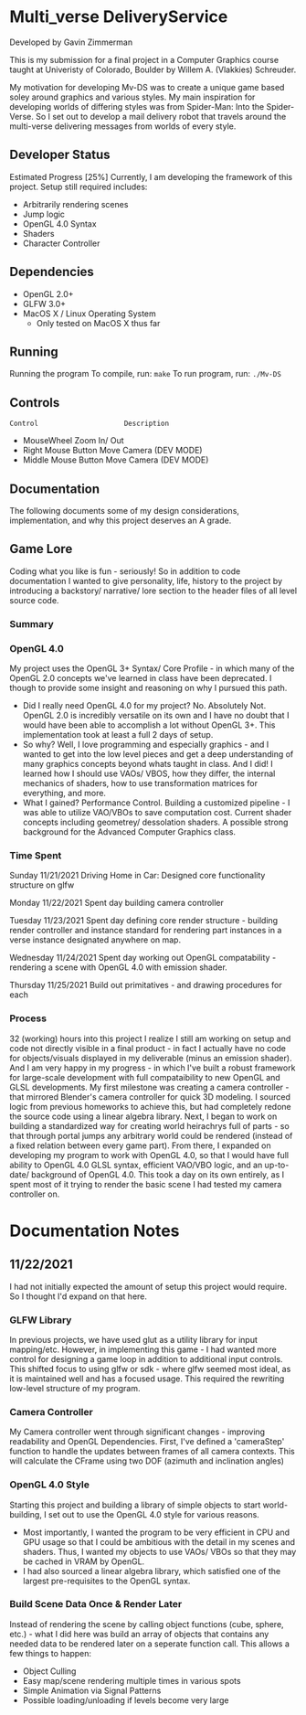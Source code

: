 # Multi_verse DeliveryService
Developed by Gavin Zimmerman

This is my submission for a final project in a Computer Graphics course taught at Univeristy of Colorado, Boulder by Willem A. (Vlakkies) Schreuder.

My motivation for developing Mv-DS was to create a unique game based soley around graphics and various styles. My main inspiration for developing worlds of differing styles was from Spider-Man: Into the Spider-Verse. So I set out to develop a mail delivery robot that travels around the multi-verse delivering messages from worlds of every style.


## Developer Status
Estimated Progress [25%]
Currently, I am developing the framework of this project. Setup still required includes:
 - Arbitrarily rendering scenes
 - Jump logic
 - OpenGL 4.0 Syntax
 - Shaders
 - Character Controller


## Dependencies
 - OpenGL 2.0+
 - GLFW 3.0+
 - MacOS X / Linux  Operating System
    - Only tested on MacOS X thus far

## Running
Running the program
To compile, run: <code>make</code>
To run program, run: <code>./Mv-DS</code>


## Controls
    Control                     Description
-   MouseWheel                  Zoom In/ Out
-   Right Mouse Button          Move Camera (DEV MODE)
-   Middle Mouse Button         Move Camera (DEV MODE)


## Documentation
The following documents some of my design considerations, implementation, and why this project deserves an A grade.

## Game Lore
Coding what you like is fun - seriously! So in addition to code documentation I wanted to give personality, life, history to the project by introducing a backstory/ narrative/ lore section to the header files of all level source code.


### Summary

### OpenGL 4.0
My project uses the OpenGL 3+ Syntax/ Core Profile - in which many of the OpenGL 2.0 concepts we've learned in class have been deprecated. I though to provide some insight and reasoning on why I pursued this path.
 - Did I really need OpenGL 4.0 for my project? No. Absolutely Not. OpenGL 2.0 is incredibly versatile on its own and I have no doubt that I would have been able to accomplish a lot without OpenGL 3+. This implementation took at least a full 2 days of setup.
 - So why? Well, I love programming and especially graphics - and I wanted to get into the low level pieces and get a deep understanding of many graphics concepts beyond whats taught in class. And I did! I learned how I should use VAOs/ VBOS, how they differ, the internal mechanics of shaders, how to use transformation matrices for everything, and more.
 - What I gained? Performance Control. Building a customized pipeline - I was able to utilize VAO/VBOs to save computation cost. Current shader concepts including geometrey/ dessolation shaders. A possible strong background for the Advanced Computer Graphics class.


### Time Spent
Sunday 11/21/2021
Driving Home in Car: Designed core functionality structure on glfw

Monday 11/22/2021
Spent day building camera controller

Tuesday 11/23/2021
Spent day defining core render structure - building render controller and instance standard for rendering part instances in a verse instance designated anywhere on map.

Wednesday 11/24/2021
Spent day working out OpenGL compatability - rendering a scene with OpenGL 4.0 with emission shader.

Thursday 11/25/2021
Build out primitatives - and drawing procedures for each


### Process
32 (working) hours into this project I realize I still am working on setup and code not directly visible in a final product - in fact I actually have no code for objects/visuals displayed in my deliverable (minus an emission shader). And I am very happy in my progress - in which I've built a robust framework for large-scale development with full compataibility to new OpenGL and GLSL developments. My first milestone was creating a camera controller - that mirrored Blender's camera controller for quick 3D modeling. I sourced logic from previous homeworks to achieve this, but had completely redone the source code using a linear algebra library.
Next, I began to work on building a standardized way for creating world heirachrys full of parts - so that through portal jumps any arbitrary world could be rendered (instead of a fixed relation between every game part).
From there, I expanded on developing my program to work with OpenGL 4.0, so that I would have full ability to OpenGL 4.0 GLSL syntax, efficient VAO/VBO logic, and an up-to-date/ background of OpenGL 4.0. This took a day on its own entirely, as I spent most of it trying to render the basic scene I had tested my camera controller on.


# Documentation Notes
## 11/22/2021

I had not initially expected the amount of setup this project would require. So I thought I'd expand on that here.

### GLFW Library
In previous projects, we have used glut as a utility library for input mapping/etc. However, in implementing this game - I had wanted more control for designing a game loop in addition to additional input controls. This shifted focus to using glfw or sdk - where glfw seemed most ideal, as it is maintained well and has a focused usage.
This required the rewriting low-level structure of my program.

### Camera Controller
My Camera controller went through significant changes - improving readability and OpenGL Dependencies.
First, I've defined a 'cameraStep' function to handle the updates between frames of all camera contexts. This will calculate the CFrame using two DOF (azimuth and inclination angles)

### OpenGL 4.0 Style
Starting this project and building a library of simple objects to start world-building, I set out to use the OpenGL 4.0 style for various reasons. 
- Most importantly, I wanted the program to be very efficient in CPU and GPU usage so that I could be ambitious with the detail in my scenes and shaders. Thus, I wanted my objects to use VAOs/ VBOs so that they may be cached in VRAM by OpenGL.
- I had also sourced a linear algebra library, which satisfied one of the largest pre-requisites to the OpenGL syntax.

### Build Scene Data Once & Render Later
Instead of rendering the scene by calling object functions (cube, sphere, etc.) - what I did here was build an array of objects that contains any needed data to be rendered later on a seperate function call. This allows a few things to happen:
- Object Culling
- Easy map/scene rendering multiple times in various spots
- Simple Animation via Signal Patterns
- Possible loading/unloading if levels become very large